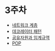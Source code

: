 # 3주차
- [네트워크 계층](https://github.com/alsongDalsong/CS-Study/blob/main/%EB%84%A4%ED%8A%B8%EC%9B%8C%ED%81%AC/%EB%84%A4%ED%8A%B8%EC%9B%8C%ED%81%AC%20%EA%B3%84%EC%B8%B5.md)
- [데코레이터 패턴](https://github.com/alsongDalsong/CS-Study/blob/main/%EB%94%94%EC%9E%90%EC%9D%B8%ED%8C%A8%ED%84%B4/%EB%8D%B0%EC%BD%94%EB%A0%88%EC%9D%B4%ED%84%B0%20%ED%8C%A8%ED%84%B4.md)
- [공유자원과 임계규역](https://github.com/alsongDalsong/CS-Study/blob/main/%EC%9A%B4%EC%98%81%EC%B2%B4%EC%A0%9C/%EA%B3%B5%EC%9C%A0%EC%9E%90%EC%9B%90%EA%B3%BC%20%EC%9E%84%EA%B3%84%EA%B5%AC%EC%97%AD.md)
- [POP](https://github.com/alsongDalsong/CS-Study/blob/main/%EC%86%8C%ED%94%84%ED%8A%B8%EC%9B%A8%EC%96%B4%20%EA%B3%B5%ED%95%99/Protocol%20Oriented%20Programming.md)
